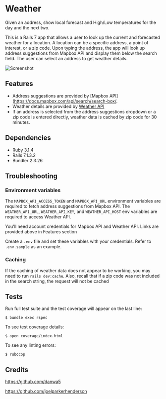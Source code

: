 # Weather

Given an address, show local forecast and High/Low temperatures for the day and the next two.

This is a Rails 7 app that allows a user to look up the current and forecasted weather
for a location. A location can be a specific address, a point of interest, or a zip
code. Upon typing the address, the app will look up address suggestions from Mapbox API
and display them below the search field. The user can select an address to get weather
details.

![Screenshot](https://website1-screenshots.s3.amazonaws.com/WeatherScreenshot.png)


## Features

-   Address suggestions are provided by [Mapbox API](https://docs.mapbox.com/api/search/search-box/. 
-   Weather details are provided by [Weather API](https://rapidapi.com/weatherapi/api/weatherapi-com/)
-   If an address is selected from the address suggestions dropdown or a zip code is entered directly, weather data is cached by zip code for 30 minutes.

## Dependencies

-   Ruby 3.1.4
-   Rails 7.1.3.2
-   Bundler 2.3.26


## Troubleshooting

### Environment variables

The `MAPBOX_API_ACCESS_TOKEN` and `MAPBOX_API_URL` environment variables are required to fetch
address suggestions from Mapbox API. The `WEATHER_API_URL`, `WEATHER_API_KEY`, and `WEATHER_API_HOST`
env variables are required to access Weather API.

You'll need account credentials for Mapbox API and Weather API.  Links are provided above in Features section

Create a `.env` file and set these variables with your credentials. Refer to `.env.sample` as an example.

### Caching

If the caching of weather data does not appear to be working, you may need to run `rails dev:cache`. Also, recall that if a zip code was not included in the search string, the request will not be cached

## Tests

Run full test suite and the test coverage will appear on the last line:

```shell
$ bundle exec rspec
```

To see test coverage details:

```shell
$ open coverage/index.html
```

To see any linting errors:

```shell
$ rubocop
```

## Credits
https://github.com/danwa5

https://github.com/joelparkerhenderson